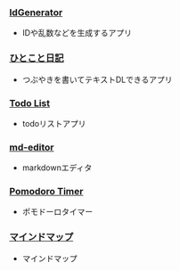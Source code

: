
### [IdGenerator](https://id-generator.juns-app.com/)
- IDや乱数などを生成するアプリ

### [ひとこと日記](https://nikki.juns-app.com/)
- つぶやきを書いてテキストDLできるアプリ

### [Todo List](https://todo.juns-app.com/)
- todoリストアプリ
  
### [md-editor](https://md.juns-app.com)
- markdownエディタ

### [Pomodoro Timer](https://next-tools.juns-app.com/pomodoro)
- ポモドーロタイマー

### [マインドマップ](https://next-tools.juns-app.com/mindmap)
- マインドマップ
